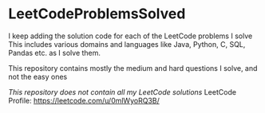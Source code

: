 # LeetCodeProblemsSolved
I keep adding the solution code for each of the LeetCode problems I solve
This includes various domains and languages like Java, Python, C, SQL, Pandas etc. as I solve them. 

This repository contains mostly the medium and hard questions I solve, and not the easy ones

*This repository does not contain all my LeetCode solutions*
LeetCode Profile: https://leetcode.com/u/0mlWyoRQ3B/
